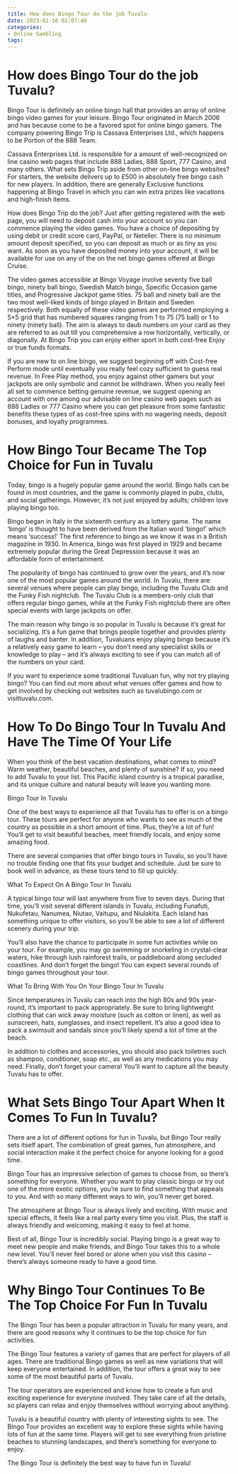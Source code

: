```yaml
---
title: How does Bingo Tour do the job Tuvalu 
date: 2023-01-16 02:07:40
categories:
- Online Gambling
tags:
---
```



#  How does Bingo Tour do the job Tuvalu? 

Bingo Tour is definitely an online bingo hall that provides an array of online bingo video games for your leisure. Bingo Tour originated in March 2006 and has because come to be a favored spot for online bingo gamers. The company powering Bingo Trip is Cassava Enterprises Ltd., which happens to be Portion of the 888 Team.

Cassava Enterprises Ltd. is responsible for a amount of well-recognized on line casino web pages that include 888 Ladies, 888 Sport, 777 Casino, and many others. What sets Bingo Trip aside from other on-line bingo websites? For starters, the website delivers up to £500 in absolutely free bingo cash for new players. In addition, there are generally Exclusive functions happening at Bingo Travel in which you can win extra prizes like vacations and high-finish items.

How does Bingo Trip do the job? Just after getting registered with the web page, you will need to deposit cash into your account so you can commence playing the video games. You have a choice of depositing by using debit or credit score card, PayPal, or Neteller. There is no minimum amount deposit specified, so you can deposit as much or as tiny as you want. As soon as you have deposited money into your account, it will be available for use on any of the on the net bingo games offered at Bingo Cruise.

The video games accessible at Bingo Voyage involve seventy five ball bingo, ninety ball bingo, Swedish Match bingo, Specific Occasion game titles, and Progressive Jackpot game titles. 75 ball and ninety ball are the two most well-liked kinds of bingo played in Britain and Sweden respectively. Both equally of these video games are performed employing a 5×5 grid that has numbered squares ranging from 1 to 75 (75 ball) or 1 to ninety (ninety ball). The aim is always to daub numbers on your card as they are referred to as out till you comprehensive a row horizontally, vertically, or diagonally. At Bingo Trip you can enjoy either sport in both cost-free Enjoy or true funds formats.

If you are new to on line bingo, we suggest beginning off with Cost-free Perform mode until eventually you really feel cozy sufficient to guess real revenue. In Free Play method, you enjoy against other gamers but your jackpots are only symbolic and cannot be withdrawn. When you really feel all set to commence betting genuine revenue, we suggest opening an account with one among our advisable on line casino web pages such as 888 Ladies or 777 Casino where you can get pleasure from some fantastic benefits these types of as cost-free spins with no wagering needs, deposit bonuses, and loyalty programmes.

#  How Bingo Tour Became The Top Choice for Fun in Tuvalu 

Today, bingo is a hugely popular game around the world. Bingo halls can be found in most countries, and the game is commonly played in pubs, clubs, and social gatherings. However, it’s not just enjoyed by adults; children love playing bingo too.

Bingo began in Italy in the sixteenth century as a lottery game. The name ‘bingo’ is thought to have been derived from the Italian word ‘bingo!’ which means ‘success!’ The first reference to bingo as we know it was in a British magazine in 1930. In America, bingo was first played in 1929 and became extremely popular during the Great Depression because it was an affordable form of entertainment.

The popularity of bingo has continued to grow over the years, and it’s now one of the most popular games around the world. In Tuvalu, there are several venues where people can play bingo, including the Tuvalu Club and the Funky Fish nightclub. The Tuvalu Club is a members-only club that offers regular bingo games, while at the Funky Fish nightclub there are often special events with large jackpots on offer.

The main reason why bingo is so popular in Tuvalu is because it’s great for socializing. It’s a fun game that brings people together and provides plenty of laughs and banter. In addition, Tuvaluans enjoy playing bingo because it’s a relatively easy game to learn – you don’t need any specialist skills or knowledge to play – and it’s always exciting to see if you can match all of the numbers on your card.

If you want to experience some traditional Tuvaluan fun, why not try playing bingo? You can find out more about what venues offer games and how to get involved by checking out websites such as tuvalubingo.com or visittuvalu.com.

#  How To Do Bingo Tour In Tuvalu And Have The Time Of Your Life 

When you think of the best vacation destinations, what comes to mind? Warm weather, beautiful beaches, and plenty of sunshine? If so, you need to add Tuvalu to your list. This Pacific island country is a tropical paradise, and its unique culture and natural beauty will leave you wanting more.

Bingo Tour In Tuvalu

One of the best ways to experience all that Tuvalu has to offer is on a bingo tour. These tours are perfect for anyone who wants to see as much of the country as possible in a short amount of time. Plus, they’re a lot of fun! You’ll get to visit beautiful beaches, meet friendly locals, and enjoy some amazing food.

There are several companies that offer bingo tours in Tuvalu, so you’ll have no trouble finding one that fits your budget and schedule. Just be sure to book well in advance, as these tours tend to fill up quickly.

What To Expect On A Bingo Tour In Tuvalu

A typical bingo tour will last anywhere from five to seven days. During that time, you’ll visit several different islands in Tuvalu, including Funafuti, Nukufetau, Nanumea, Niutao, Vaitupu, and Niulakita. Each island has something unique to offer visitors, so you’ll be able to see a lot of different scenery during your trip.

You’ll also have the chance to participate in some fun activities while on your tour. For example, you may go swimming or snorkeling in crystal-clear waters, hike through lush rainforest trails, or paddleboard along secluded coastlines. And don’t forget the bingo! You can expect several rounds of bingo games throughout your tour.

What To Bring With You On Your Bingo Tour In Tuvalu

Since temperatures in Tuvalu can reach into the high 80s and 90s year-round, it’s important to pack appropriately. Be sure to bring lightweight clothing that can wick away moisture (such as cotton or linen), as well as sunscreen, hats, sunglasses, and insect repellent. It’s also a good idea to pack a swimsuit and sandals since you’ll likely spend a lot of time at the beach.

In addition to clothes and accessories, you should also pack toiletries such as shampoo, conditioner, soap etc., as well as any medications you may need. Finally, don’t forget your camera! You’ll want to capture all the beauty Tuvalu has to offer.

#  What Sets Bingo Tour Apart When It Comes To Fun In Tuvalu? 

There are a lot of different options for fun in Tuvalu, but Bingo Tour really sets itself apart. The combination of great games, fun atmosphere, and social interaction make it the perfect choice for anyone looking for a good time.

Bingo Tour has an impressive selection of games to choose from, so there’s something for everyone. Whether you want to play classic bingo or try out one of the more exotic options, you’re sure to find something that appeals to you. And with so many different ways to win, you’ll never get bored.

The atmosphere at Bingo Tour is always lively and exciting. With music and special effects, it feels like a real party every time you visit. Plus, the staff is always friendly and welcoming, making it easy to feel at home.

Best of all, Bingo Tour is incredibly social. Playing bingo is a great way to meet new people and make friends, and Bingo Tour takes this to a whole new level. You’ll never feel bored or alone when you visit this casino – there’s always someone ready to have a good time.

#  Why Bingo Tour Continues To Be The Top Choice For Fun In Tuvalu

The Bingo Tour has been a popular attraction in Tuvalu for many years, and there are good reasons why it continues to be the top choice for fun activities.

The Bingo Tour features a variety of games that are perfect for players of all ages. There are traditional Bingo games as well as new variations that will keep everyone entertained. In addition, the tour offers a great way to see some of the most beautiful parts of Tuvalu.

The tour operators are experienced and know how to create a fun and exciting experience for everyone involved. They take care of all the details, so players can relax and enjoy themselves without worrying about anything.

Tuvalu is a beautiful country with plenty of interesting sights to see. The Bingo Tour provides an excellent way to explore these sights while having lots of fun at the same time. Players will get to see everything from pristine beaches to stunning landscapes, and there’s something for everyone to enjoy.

The Bingo Tour is definitely the best way to have fun in Tuvalu!